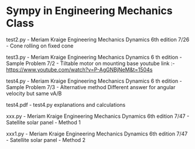 # Sympy in Engineering Mechanics Class

test2.py - Meriam Kraige Engineering Mechanics Dynamics 6th edition 7/26 - Cone rolling on fixed cone

test3.py - Meriam Kraige Engineering Mechanics Dynamics 6 th edition - Sample Problem 7/2 - Tiltable motor on mounting base
youtube link :- https://www.youtube.com/watch?v=P-AgGNBjNeM&t=1504s

test4.py - Meriam Kraige Engineering Mechanics Dynamics 6 th edition - Sample Problem 7/3 - Alternative method
            Different answer for angular velocity but same vA/B
            
test4.pdf - test4.py explanations and calculations
            
xxx.py - Meriam Kraige Engineering Mechanics Dynamics 6th edition 7/47 - Satellite solar panel - Method 1

xxx1.py - Meriam Kraige Engineering Mechanics Dynamics 6th edition 7/47 - Satellite solar panel - Method 2
